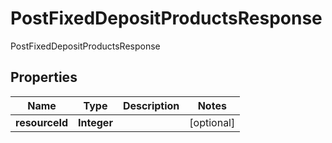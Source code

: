 

# PostFixedDepositProductsResponse

PostFixedDepositProductsResponse
## Properties

Name | Type | Description | Notes
------------ | ------------- | ------------- | -------------
**resourceId** | **Integer** |  |  [optional]



